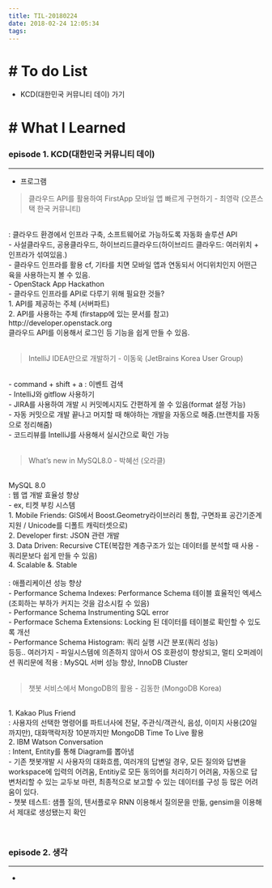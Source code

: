 ```yaml
---
title: TIL-20180224
date: 2018-02-24 12:05:34
tags: 
---
```


# # To do List

- KCD(대한민국 커뮤니티 데이) 가기


# # What I Learned

### episode 1. KCD(대한민국 커뮤니티 데이)

---

- 프로그램

> 클라우드 API를 활용하여 FirstApp 모바일 앱 빠르게 구현하기 - 최영락 (오픈스택 한국 커뮤니티)
<br  />
: 클라우드 환경에서 인프라 구축, 소프트웨어로 가능하도록 자동화 솔루션 API<br  />
- 사설클라우드, 공용클라우드, 하이브리드클라우드(하이브리드 클라우드: 여러위치 + 인프라가 섞여있음.)<br  />
- 클라우드 인프라를 활용 cf, 기타를 치면 모바일 앱과 연동되서 어디위치인지 어떤근육을 사용하는지 볼 수 있음.<br  />
- OpenStack App Hackathon<br  />
- 클라우드 인프라를 API로 다루기 위해 필요한 것들?<br  />
1. API를 제공하는 주체 (서버파트)<br  />
2. API를 사용하는 주체 (firstapp에 있는 문서를 참고)<br  />
http://developer.openstack.org<br  />
클라우드 API를 이용해서 로그인 등 기능을 쉽게 만들 수 있음.<br  /><br  />

> IntelliJ IDEA만으로 개발하기 - 이동욱 (JetBrains Korea User Group)
<br  />
- command + shift + a : 이벤트 검색<br  />
- IntelliJ와 gitflow 사용하기<br  />
- JIRA를 사용하여 개발 시 커밋메시지도 간편하게 쓸 수 있음(format 설정 가능)<br  />
- 자동 커밋으로 개발 끝나고 머지할 때 해야하는 개발을 자동으로 해줌.(브랜치를 자동으로 정리해줌)<br  />
- 코드리뷰를 IntelliJ를 사용해서 실시간으로 확인 가능<br  /><br  />

> What’s new in MySQL8.0 - 박혜선 (오라클)
<br  />
MySQL 8.0<br  />
: 웹 앱 개발 효율성 향상<br  />
- ex, 티켓 부킹 시스템<br  />
1. Mobile Friends: GIS에서 Boost.Geometry라이브러리 통합, 구면좌표 공간기준계 지원 / Unicode를 디폴트 캐릭터셋으로)<br  />
2. Developer first: JSON 관련 개발<br  />
3. Data Driven: Recursive CTE(복잡한 계층구조가 있는 데이터를 분석할 때 사용 - 쿼리문보다 쉽게 만들 수 있음)<br  />
4. Scalable &. Stable<br  />
<br  />
: 애플리케이션 성능 향상<br  />
- Performance Schema Indexes: Performance Schema 테이블 효율적인 엑세스(조회하는 부하가 커지는 것을 감소시킬 수 있음)<br  />
- Performance Schema Instrumenting SQL error<br  />
- Performace Schema Extensions:  Locking 된 데이터를 테이블로 확인할 수 있도록 개선<br  />
- Performance Schema Histogram: 쿼리 실행 시간 분포(쿼리 성능)<br  />
등등.. 여러가지
- 파일시스템에 의존하지 않아서 OS 호환성이 향상되고, 멀티 오퍼레이션 쿼리문에 적용
: MySQL 서버 성능 향상, InnoDB Cluster<br  /><br  />

> 챗봇 서비스에서 MongoDB의 활용 - 김동한 (MongoDB Korea)
<br  />
1. Kakao Plus Friend<br  />
: 사용자의 선택한 명령어를 파트너사에 전달, 주관식/객관식, 음성, 이미지 사용(20일까지만), 대화맥락저장 10분까지만
MongoDB Time To Live 활용<br  />
2. IBM Watson Conversation<br  />
: Intent, Entity를 통해 Diagram를 뽑아냄<br  />
- 기존 챗봇개발 시 사용자의 대화흐름, 여러개의 답변일 경우, 모든 질의와 답변을 workspace에 입력의 어려움, Entitiy로 모든 동의어를 처리하기 어려움, 자동으로 답변처리할 수 있는 교두보 마련, 최종적으로 보고할 수 있는 데이터를 구성 등 많은 어려움이 있다.<br  />
- 챗봇 테스트: 샘플 질의, 텐서플로우 RNN 이용해서 질의문을 만듦, gensim을 이용해서 제대로 생성됐는지 확인<br  />
<br  /><br  />

  
### episode 2. 생각
  
---

-
















